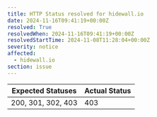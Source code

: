 ```yaml
---
title: HTTP Status resolved for hidewall.io
date: 2024-11-16T09:41:19+00:00Z
resolved: True
resolvedWhen: 2024-11-16T09:41:19+00:00Z
resolvedStartTime: 2024-11-08T11:28:04+00:00Z
severity: notice
affected:
  - hidewall.io
section: issue
---
```


| Expected Statuses | Actual Status  |
|-------------------|----------------|
| 200, 301, 302, 403 | 403 |

